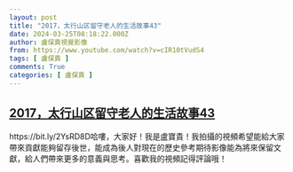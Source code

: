 ```yaml
---
layout: post
title: "2017，太行山区留守老人的生活故事43"
date: 2024-03-25T08:18:22.000Z
author: 盧保貴視覺影像
from: https://www.youtube.com/watch?v=cIR10tVudS4
tags: [ 盧保貴 ]
comments: True
categories: [ 盧保貴 ]
---
```

<!--1711354702000-->
[2017，太行山区留守老人的生活故事43](https://www.youtube.com/watch?v=cIR10tVudS4)
------

<div>
https://bit.ly/2YsRD8D哈嘍，大家好！我是盧寶貴！我拍攝的視頻希望能給大家帶來貢獻能夠留存後世，能成為後人對現在的歷史參考期待影像能為將來保留文獻，給人們帶來更多的意義與思考。喜歡我的視頻記得評論哦！
</div>
